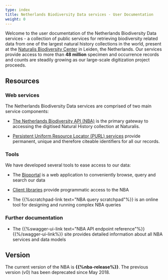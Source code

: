 ```yaml
---
type: index
title: Netherlands Biodiversity Data services - User Documentation 
weight: 0
---
```


Welcome to the user documentation of the Netherlands Biodiversity Data services - a collection of public services for retrieving biodiversity 
related data from one of the largest natural history collections in the world, present 
at the [Naturalis Biodiversity Center](http://www.naturalis.nl) in Leiden, the Netherlands. 
Our services provide access to more than **48 million** specimen and occurrence records and counts are steadily growing as our large-scale digitization project proceeds. 

## Resources

### Web services
The Netherlands Biodiversity Data services are comprised of two main service components:

* [The Netherlands Biodiversity API (NBA)](/introduction) is the primary gateway to accessing the digitised Natural History collection at Naturalis.

* [Persistent Uniform Resource Locator (PURL) services](/purl-services) provide permanent, unique and therefore citeable identifiers for all our records.

### Tools
We have developed several tools to ease access to our data:

* The [Bioportal](http://bioportal.naturalis.nl/") is a web application to conveniently browse, query and search our data

* [Client libraries](/introduction/#api-clients) provide programmatic access to the NBA

* The {{%scratchpad-link text="NBA query scratchpad"%}} is an online tool for designing and running complex NBA queries 

### Further documentation

* The {{%swagger-ui-link text="NBA API endpoint reference"%}}{{%/swagger-ui-link%}} site provides detailed information about all 
NBA services and data models

## Version
The current version of the NBA is **{{%nba-release%}}**. The previous version (v0) has been deprecated since May 2018. 



